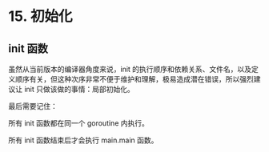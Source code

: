 # 15. 初始化

## init 函数

虽然从当前版本的编译器角度来说，init 的执行顺序和依赖关系、文件名，以及定义顺序有关，但这种次序非常不便于维护和理解，极易造成潜在错误，所以强烈建议让 init 只做该做的事情：局部初始化。

最后需要记住：

所有 init 函数都在同一个 goroutine 内执行。

所有 init 函数结束后才会执行 main.main 函数。